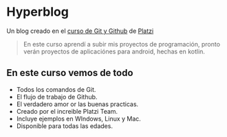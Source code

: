 # Hyperblog
Un blog creado en el [curso de Git y Github](https://platzi.com/cursos/git-github/ 'curso de Git y Github') de [Platzi](https://platzi.com/ 'Platzi')
>En este curso aprendí a subir mis proyectos de programación, pronto verán proyectos de aplicaciónes para android, hechas en kotlin.
>

## En este curso vemos de todo
* Todos los comandos de Git.
* El flujo de trabajo de Github.
* El verdadero amor or las buenas practicas.
* Creado por el increible Platzi Team.
* Incluye ejemplos en WIndows, Linux y Mac.
* Disponible para todas las edades.

